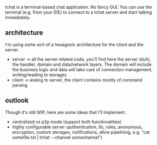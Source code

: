 tchat is a terminal-based chat application.
No fancy GUI. You can use the terminal (e.g. from your IDE) to connect to a tchat server and start talking immediately.

## architecture
I'm using some sort of a hexagonic architecture for the client and the server.
* server -> all the server related  code, you'll find here the server (duh), the handler, domain and data/network layers. The domain will include the business logic and data will take care of connection management, writing/reading to storages
* client -> analog to server, the client contains mostly of command parsing

## outlook
Though it's still WIP, here are some ideas that I'll implement.
* centralized vs p2p mode (support both functionalities)
* highly configurable server (authentication, tls, roles, anonymous, encryption, custom storages, notifications, allow pipelining, e.g. "cat somefile.txt | tchat --channel somechannel")
  
